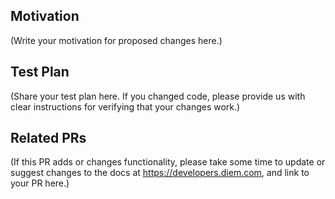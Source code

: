 <!--
Thank you for sending a PR. We appreciate you spending time to help improve the 0L project.
-->
## Motivation

(Write your motivation for proposed changes here.)

## Test Plan

(Share your test plan here. If you changed code, please provide us with clear instructions for verifying that your changes work.)

## Related PRs

(If this PR adds or changes functionality, please take some time to update or suggest changes to the docs at https://developers.diem.com, and link to your PR here.)
